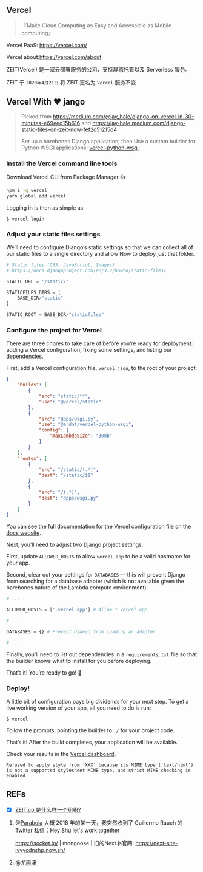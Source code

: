 ## Vercel

> 『Make Cloud Computing as Easy and Accessible as Mobile computing』

Vercel PaaS: https://vercel.com/ 

Vercel  about:https://vercel.com/about

ZEIT(Vercel) 是一家云部署服务的公司，支持静态托管以及 Serverless 服务。

ZEIT 于 `2020年4月21日` 将 ZEIT 更名为 `Vercel` 服务不变

## Vercel With ❤ jango

> Picked from https://medium.com/@jay_hale/django-on-vercel-in-30-minutes-e69eed15b616 and https://jay-hale.medium.com/django-static-files-on-zeit-now-fef2c51215d4
>
> Set up a barebones Django application, then Use a custom builder for Python WSGI applications: [vercel-python-wsgi](https://www.npmjs.com/package/@ardnt/vercel-python-wsgi). 

### Install the Vercel command line tools

Download Vercel CLI from Package Manager 👍

```sh
npm i -g vercel
yarn global add vercel
```

Logging in is then as simple as:

```
$ vercel login
```

### Adjust your static files settings

We’ll need to configure Django’s static settings so that we can collect all of our static files to a single directory and allow Now to deploy just that folder.

```python
# Static files (CSS, JavaScript, Images)
# https://docs.djangoproject.com/en/3.2/howto/static-files/

STATIC_URL = '/static/'

STATICFILES_DIRS = [
    BASE_DIR/"static"
]

STATIC_ROOT = BASE_DIR/"staticfiles"
```

### Configure the project for Vercel

There are three chores to take care of before you’re ready for deployment: adding a Vercel configuration, fixing some settings, and listing our dependencies.

First, add a Vercel configuration file, `vercel.json`, to the root of your project:

```json
{
    "builds": [
        {
            "src": "static/**",
            "use": "@vercel/static"
        },
        {
            "src": "dpps/wsgi.py",
            "use": "@ardnt/vercel-python-wsgi",
            "config": {
                "maxLambdaSize": "30mb"
            }
        }
    ],
    "routes": [
        {
            "src": "/static/(.*)",
            "dest": "/static/$1"
        },
        {
            "src": "/(.*)",
            "dest": "dpps/wsgi.py"
        }
    ]
}
```

You can see the full documentation for the Vercel configuration file on the [docs website](https://vercel.com/docs/configuration).

Next, you’ll need to adjust two Django project settings.

First, update `ALLOWED_HOSTS` to allow `vercel.app` to be a valid hostname for your app.

Second, clear out your settings for `DATABASES` — this will prevent Django from searching for a database adapter (which is not available given the barebones nature of the Lambda compute environment).

```python
# ...

ALLOWED_HOSTS = ['.vercel.app'] # Allow *.vercel.app

# ...

DATABASES = {} # Prevent Django from loading an adapter

# ...
```

Finally, you’ll need to list out dependencies in a `requirements.txt` file so that the builder knows what to install for you before deploying.

That’s it! You’re ready to go! 🍰

### Deploy!

A little bit of configuration pays big dividends for your next step. To get a live working version of your app, all you need to do is run:

```
$ vercel
```

Follow the prompts, pointing the builder to `./` for your project code.

That’s it! After the build completes, your application will be available.

Check your results in the [Vercel dashboard](https://vercel.com/dashboard).

```
Refused to apply style from 'XXX' because its MIME type ('text/html') is not a supported stylesheet MIME type, and strict MIME checking is enabled.
```



## REFs

- [x] [ZEIT.co 是什么样一个组织?](https://www.zhihu.com/question/59278159)

1. @[Parabola](https://www.zhihu.com/people/shuding) 大概 2018 年的某一天，我突然收到了 Guillermo Rauch 的 Twitter 私信：Hey Shu let's work together

   https://socket.io/    |  mongoose | 旧的Next.js官网: https://next-site-ivyycdnshp.now.sh/ 
   
2. @[尤雨溪](https://www.zhihu.com/people/evanyou) 